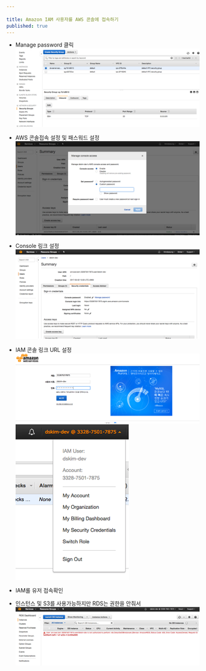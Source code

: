 ```yaml
---

title: Amazon IAM 사용자를 AWS 콘솔에 접속하기
published: true
---
```



- Manage password 클릭 
![](/assets/imgs/2017/05/02/ec2-network&security-security-groups-preview-20170502.png)

- AWS 콘솔접속 설정 및 패스워드 설정 
![](/assets/imgs/2017/05/02/iam-aws-console-02-20170502.png)


- Console 링크 설정 
![](/assets/imgs/2017/05/02/iam-aws-console-03-20170502.png)

- IAM 콘솔 링크 URL 설정 
![](/assets/imgs/2017/05/02/iam-aws-console-04-20170502.png)
![](/assets/imgs/2017/05/02/iam-aws-console-05-20170502.png)


- IAM롤 유저 접속확인
- 인스턴스 및 S3를 사용가능하지만 RDS는 권한을 안줘서
![](/assets/imgs/2017/05/02/iam-aws-console-06-20170502.png)